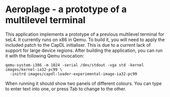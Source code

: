 <!--
     Copyright 2017, Data61
     Commonwealth Scientific and Industrial Research Organisation (CSIRO)
     ABN 41 687 119 230.

     This software may be distributed and modified according to the terms of
     the BSD 2-Clause license. Note that NO WARRANTY is provided.
     See "LICENSE_BSD2.txt" for details.

     @TAG(DATA61_BSD)
-->
# Aeroplage - a prototype of a multilevel terminal

This application implements a prototype of a previous multilevel terminal for seL4. It currently
runs on x86 in Qemu. To build it, you will need to apply the included patch to the CapDL
initialiser. This is due to a current lack of support for large device regions. After building the
application, you can run it with the following Qemu invocation:

    qemu-system-i386 -m 1024 -serial /dev/stdout -vga std -kernel images/kernel-ia32-pc99 \
      -initrd images/capdl-loader-experimental-image-ia32-pc99

When running it should show two panels of different colours. You can type to enter text into one, or
press Tab to change to the other.
